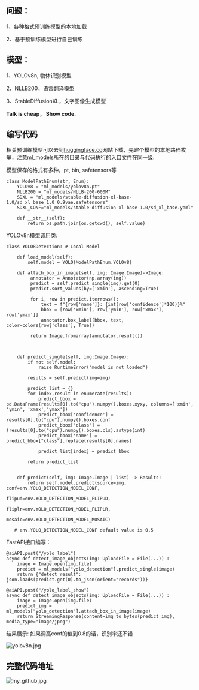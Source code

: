 ## 问题：
1、各种格式预训练模型的本地加载

2、基于预训练模型进行自己训练 
## 模型：
1、YOLOv8n, 物体识别模型 

2、NLLB200，语言翻译模型

3、StableDiffusionXL，文字图像生成模型

**Talk is cheap， Show code.**

## 编写代码
相关预训练模型可以去到[huggingface.co](https://huggingface.co/)网站下载，先建个模型的本地路径枚举，注意ml_models所在的目录与代码执行的入口文件在同一级:

模型保存的格式有多种，pt, bin, safetensors等
```
class ModelPathEnum(str, Enum):
    YOLOv8 = "ml_models/yolov8n.pt"
    NLLB200 = "ml_models/NLLB-200-600M"
    SDXL = "ml_models/stable-diffusion-xl-base-1.0/sd_xl_base_1.0_0.9vae.safetensors"
    SDXL_CONF="ml_models/stable-diffusion-xl-base-1.0/sd_xl_base.yaml"

    def __str__(self):
        return os.path.join(os.getcwd(), self.value)
```
YOLOv8n模型调用类:
```
class YOLO8Detection: # Local Model

    def load_model(self):
        self.model = YOLO(ModelPathEnum.YOLOv8)

    def attach_box_in_image(self, img: Image.Image)->Image:
         annotator = Annotator(np.array(img))
         predict = self.predict_single(img).get(0)
         predict.sort_values(by=['xmin'], ascending=True)

         for i, row in predict.iterrows():
             text = f"{row['name']}: {int(row['confidence']*100)}%"
             bbox = [row['xmin'], row['ymin'], row['xmax'], row['ymax']]
             annotator.box_label(bbox, text, color=colors(row['class'], True))
    
         return Image.fromarray(annotator.result())



    def predict_single(self, img:Image.Image):
        if not self.model:
            raise RuntimeError("model is not loaded")
        
        results = self.predict(img=img)

        predict_list = {}
        for index,result in enumerate(results):
            predict_bbox = pd.DataFrame(results[0].to("cpu").numpy().boxes.xyxy, columns=['xmin', 'ymin', 'xmax','ymax'])
            predict_bbox['confidence'] = results[0].to("cpu").numpy().boxes.conf
            predict_bbox['class'] = (results[0].to("cpu").numpy().boxes.cls).astype(int)
            predict_bbox['name'] = predict_bbox["class"].replace(results[0].names)

            predict_list[index] = predict_bbox
        
        return predict_list
        

    def predict(self, img: Image.Image | list) -> Results:
        return self.model.predict(source=img, conf=env.YOLO_DETECTION_MODEL_CONF,
                                    flipud=env.YOLO_DETECTION_MODEL_FLIPUD, 
                                    fliplr=env.YOLO_DETECTION_MODEL_FLIPLR,
                                    mosaic=env.YOLO_DETECTION_MODEL_MOSAIC)  
    
   # env.YOLO_DETECTION_MODEL_CONF default value is 0.5

```
FastAPI接口编写：

```
@aiAPI.post("/yolo_label")
async def detect_image_objects(img: UploadFile = File(...)) :
    image = Image.open(img.file)
    predict = ml_models["yolo_detection"].predict_single(image)
    return {"detect_result": json.loads(predict.get(0).to_json(orient="records"))}
    
@aiAPI.post("/yolo_label_show")
async def detect_image_objects(img: UploadFile = File(...)) :
    image = Image.open(img.file)
    predict_img = ml_models["yolo_detection"].attach_box_in_image(image)
    return StreamingResponse(content=img_to_bytes(predict_img), media_type="image/jpeg")
```

结果展示: 如果调高conf的值到0.8的话，识别率还不错

![yolov8n.jpg](https://p9-juejin.byteimg.com/tos-cn-i-k3u1fbpfcp/f6af5cd23a6547beb0cba26bec013a98~tplv-k3u1fbpfcp-jj-mark:0:0:0:0:q75.image#?w=1068&h=1217&s=330830&e=jpg&b=edfaf4)

## 完整代码地址

![my_github.jpg](https://p3-juejin.byteimg.com/tos-cn-i-k3u1fbpfcp/a6b93e2ca4b94fd9b80c216fa8485284~tplv-k3u1fbpfcp-jj-mark:0:0:0:0:q75.image#?w=1226&h=457&s=66411&e=jpg&b=fefefe)